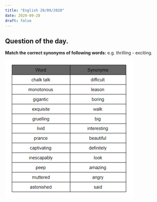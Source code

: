 ```yaml
---
title: "English 28/09/2020"
date: 2020-09-28 
draft: false
---
```


## Question of the day.

**Match the correct synonyms of following words:** e.g. thrilling - exciting.


![Question](/images/synonyms_20200928.png)
